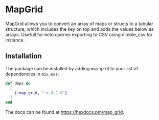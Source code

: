# MapGrid

MapGrid allows you to convert an array of maps or structs to a tabular structure,
which includes the key on top and adds the values below as arrays. Usefull for
ecto queries exporting to CSV using nimble_csv for instance.

## Installation

The package can be installed by adding `map_grid` to your list of dependencies in `mix.exs`:

```elixir
def deps do
  [
    {:map_grid, "~> 0.1.0"}
  ]
end
```

The docs can be found at <https://hexdocs.pm/map_grid>.

